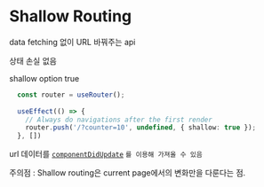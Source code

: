 # Shallow Routing

data fetching 없이 URL 바꿔주는 api

상태 손실 없음

shallow option true

```typescript
  const router = useRouter();
 
  useEffect(() => {
    // Always do navigations after the first render
    router.push('/?counter=10', undefined, { shallow: true });
  }, [])
```



url 데이터를 [`componentDidUpdate`](https://react.dev/reference/react/Component#componentdidupdate) `를 이용해 가져올 수 있음`



주의점 : Shallow routing은 current page에서의 변화만을 다룬다는 점.
